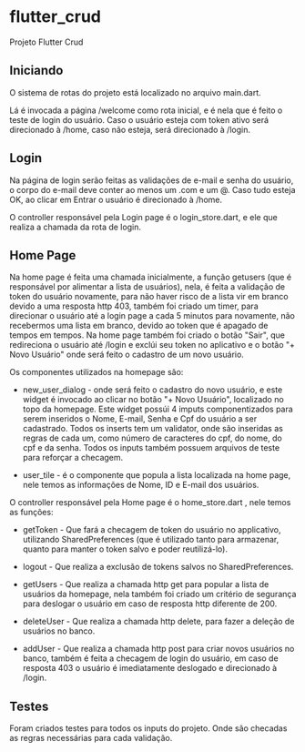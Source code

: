 # flutter_crud

Projeto Flutter Crud

## Iniciando


O sistema de rotas do projeto está localizado no arquivo main.dart.

Lá é invocada a página /welcome como rota inicial, e é nela que é feito o teste de
login do usuário. Caso o usuário esteja com token ativo será direcionado à /home,
caso não esteja, será direcionado à /login.

## Login

Na página de login serão feitas as validações de e-mail e senha do usuário,  o corpo
do e-mail deve conter ao menos um .com e um @.
Caso tudo esteja OK, ao clicar em Entrar o usuário é direcionado à /home.

O controller responsável pela Login page é o login_store.dart, e ele que realiza
a chamada da rota de login.

## Home Page

Na home page é feita uma chamada inicialmente, a função getusers (que é responsável
por alimentar a lista de usuários), nela, é feita a validação de token do usuário novamente,
para não haver risco de a lista vir em branco devido a uma resposta http 403, também foi criado
um timer, para direcionar o usuário até a login page a cada 5 minutos para novamente, não recebermos
uma lista em branco, devido ao token que é apagado de tempos em tempos.
Na home page também foi criado o botão "Sair", que redireciona o usuário até /login e exclúi seu token 
no aplicativo e o botão "+ Novo Usuário" onde será feito o cadastro de um novo usuário.

Os componentes utilizados na homepage são: 

- new_user_dialog - onde será feito o cadastro do novo usuário, e este widget é invocado ao
clicar no botão "+ Novo Usuário", localizado no topo da homepage. Este widget possúi 4 imputs componentizados
para serem inseridos o Nome, E-mail, Senha e Cpf do usuário a ser cadastrado.
Todos os inserts tem um validator, onde são inseridas as regras de cada um, como número de caracteres do cpf, do nome,
do cpf e da senha. Todos os inputs também possuem arquivos de teste para reforçar a checagem. 


- user_tile - é o componente que popula a lista localizada na home page, nele temos as informações de Nome,
ID e E-mail dos usuários.

O controller responsável pela Home page é o home_store.dart , nele temos as funções:

- getToken - Que fará a checagem de token do usuário no applicativo, utilizando SharedPreferences (que é
utilizado tanto para armazenar, quanto para manter o token salvo e poder reutilizá-lo).

- logout - Que realiza a exclusão de tokens salvos no SharedPreferences.

- getUsers - Que realiza a chamada http get para popular a lista de usuários da homepage, nela também foi
criado um critério de segurança para deslogar o usuário em caso de resposta http diferente de 200.

- deleteUser - Que realiza a chamada http delete, para fazer a deleção de usuários no banco.

- addUser - Que realiza a chamada http post para criar novos usuários no banco, também é feita a checagem de login
do usuário, em caso de resposta 403 o usuário é imediatamente deslogado e direcionado à /login.

## Testes

Foram criados testes para todos os inputs do projeto. Onde são checadas as regras necessárias para cada
validação.











